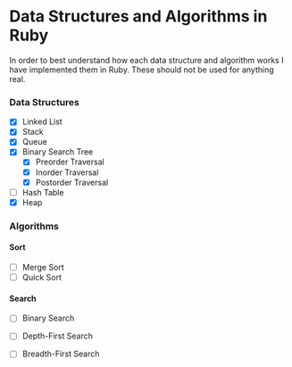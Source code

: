 # Data Structures and Algorithms in Ruby

In order to best understand how each data structure and algorithm works I have implemented them in Ruby. These should not be used for anything real.

### Data Structures
- [x] Linked List
- [x] Stack
- [x] Queue
- [x] Binary Search Tree
  - [x] Preorder Traversal
  - [x] Inorder Traversal
  - [x] Postorder Traversal
- [ ] Hash Table
- [x] Heap

### Algorithms

#### Sort
- [ ] Merge Sort
- [ ] Quick Sort

#### Search
- [ ] Binary Search
- [ ] Depth-First Search
- [ ] Breadth-First Search

